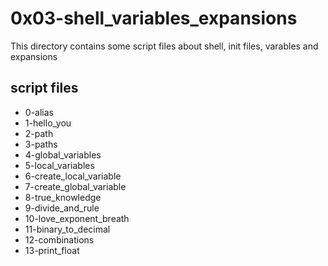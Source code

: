 # 0x03-shell_variables_expansions

This directory contains some script files about shell, init files, varables and expansions

## script files

* 0-alias
* 1-hello_you
* 2-path
* 3-paths
* 4-global_variables
* 5-local_variables
* 6-create_local_variable
* 7-create_global_variable
* 8-true_knowledge
* 9-divide_and_rule
* 10-love_exponent_breath
* 11-binary_to_decimal
* 12-combinations
* 13-print_float
